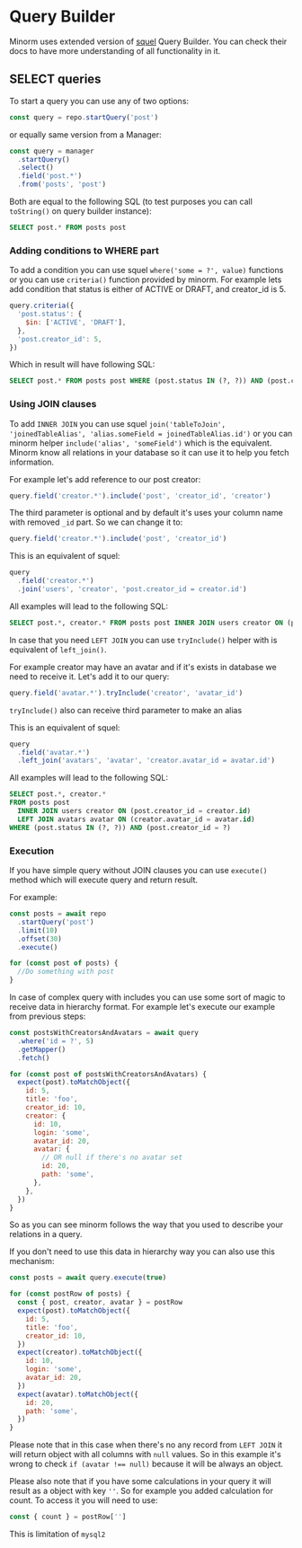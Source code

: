 # Query Builder

Minorm uses extended version of [squel](https://github.com/hiddentao/squel) Query Builder. You can check their docs to have more understanding of all functionality in it.

## SELECT queries

To start a query you can use any of two options:

```js
const query = repo.startQuery('post')
```

or equally same version from a Manager:

```js
const query = manager
  .startQuery()
  .select()
  .field('post.*')
  .from('posts', 'post')
```

Both are equal to the following SQL (to test purposes you can call `toString()` on query builder instance):

```sql
SELECT post.* FROM posts post
```

### Adding conditions to WHERE part

To add a condition you can use squel `where('some = ?', value)` functions or you can use `criteria()` function provided by minorm. For example lets add condition that status is either of ACTIVE or DRAFT, and creator_id is 5.

```js
query.criteria({
  'post.status': {
    $in: ['ACTIVE', 'DRAFT'],
  },
  'post.creator_id': 5,
})
```

Which in result will have following SQL:

```sql
SELECT post.* FROM posts post WHERE (post.status IN (?, ?)) AND (post.creator_id = ?)
```

### Using JOIN clauses

To add `INNER JOIN` you can use squel `join('tableToJoin', 'joinedTableAlias', 'alias.someField = joinedTableAlias.id')` or you can minorm helper `include('alias', 'someField')` which is the equivalent. Minorm know all relations in your database so it can use it to help you fetch information.

For example let's add reference to our post creator:

```js
query.field('creator.*').include('post', 'creator_id', 'creator')
```

The third parameter is optional and by default it's uses your column name with removed `_id` part. So we can change it to:

```js
query.field('creator.*').include('post', 'creator_id')
```

This is an equivalent of squel:

```js
query
  .field('creator.*')
  .join('users', 'creator', 'post.creator_id = creator.id')
```

All examples will lead to the following SQL:

```sql
SELECT post.*, creator.* FROM posts post INNER JOIN users creator ON (post.creator_id = creator.id) WHERE (post.status IN (?, ?)) AND (post.creator_id = ?)
```

In case that you need `LEFT JOIN` you can use `tryInclude()` helper with is equivalent of `left_join()`.

For example creator may have an avatar and if it's exists in database we need to receive it. Let's add it to our query:

```js
query.field('avatar.*').tryInclude('creator', 'avatar_id')
```

`tryInclude()` also can receive third parameter to make an alias

This is an equivalent of squel:

```js
query
  .field('avatar.*')
  .left_join('avatars', 'avatar', 'creator.avatar_id = avatar.id')
```

All examples will lead to the following SQL:

```sql
SELECT post.*, creator.*
FROM posts post
  INNER JOIN users creator ON (post.creator_id = creator.id)
  LEFT JOIN avatars avatar ON (creator.avatar_id = avatar.id)
WHERE (post.status IN (?, ?)) AND (post.creator_id = ?)
```

### Execution

If you have simple query without JOIN clauses you can use `execute()` method which will execute query and return result.

For example:

```js
const posts = await repo
  .startQuery('post')
  .limit(10)
  .offset(30)
  .execute()

for (const post of posts) {
  //Do something with post
}
```

In case of complex query with includes you can use some sort of magic to receive data in hierarchy format. For example let's execute our example from previous steps:

```js
const postsWithCreatorsAndAvatars = await query
  .where('id = ?', 5)
  .getMapper()
  .fetch()

for (const post of postsWithCreatorsAndAvatars) {
  expect(post).toMatchObject({
    id: 5,
    title: 'foo',
    creator_id: 10,
    creator: {
      id: 10,
      login: 'some',
      avatar_id: 20,
      avatar: {
        // OR null if there's no avatar set
        id: 20,
        path: 'some',
      },
    },
  })
}
```

So as you can see minorm follows the way that you used to describe your relations in a query.

If you don't need to use this data in hierarchy way you can also use this mechanism:

```js
const posts = await query.execute(true)

for (const postRow of posts) {
  const { post, creator, avatar } = postRow
  expect(post).toMatchObject({
    id: 5,
    title: 'foo',
    creator_id: 10,
  })
  expect(creator).toMatchObject({
    id: 10,
    login: 'some',
    avatar_id: 20,
  })
  expect(avatar).toMatchObject({
    id: 20,
    path: 'some',
  })
}
```

Please note that in this case when there's no any record from `LEFT JOIN` it will return object with all columns with `null` values. So in this example it's wrong to check `if (avatar !== null)` because it will be always an object.

Please also note that if you have some calculations in your query it will result as a object with key `''`. So for example you added calculation for count. To access it you will need to use:

```js
const { count } = postRow['']
```

This is limitation of `mysql2`
